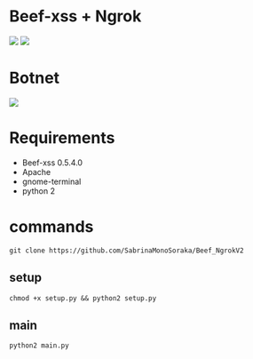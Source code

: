 <h1>Beef-xss + Ngrok</h1>

<img src="https://media.discordapp.net/attachments/581170733565214731/982467008945856593/Captura_de_tela_2022-06-03_231041.png">
<img src="https://cdn.discordapp.com/attachments/581170733565214731/982467019695853618/Captura_de_tela_2022-06-03_231117.png">

# Botnet
<img src="https://cdn.discordapp.com/attachments/581170733565214731/982465162801987635/beef.jpg">

# Requirements
- Beef-xss 0.5.4.0
- Apache
- gnome-terminal
- python 2

# commands

```
git clone https://github.com/SabrinaMonoSoraka/Beef_NgrokV2
```

## setup

```
chmod +x setup.py && python2 setup.py
```

## main

```
python2 main.py
```

